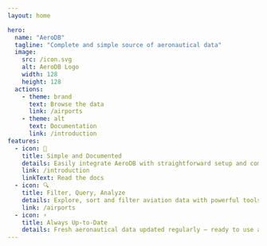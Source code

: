 ```yaml
---
layout: home

hero:
  name: "AeroDB"
  tagline: "Complete and simple source of aeronautical data"
  image: 
    src: /icon.svg
    alt: AeroDB Logo
    width: 128
    height: 128
  actions:
    - theme: brand
      text: Browse the data
      link: /airports
    - theme: alt
      text: Documentation
      link: /introduction
features:
  - icon: 🛫
    title: Simple and Documented
    details: Easily integrate AeroDB with straightforward setup and comprehensive guides.
    link: /introduction
    linkText: Read the docs
  - icon: 🔍
    title: Filter, Query, Analyze
    details: Explore, sort and filter aviation data with powerful tools.
    link: /airports
  - icon: ⚡
    title: Always Up-to-Date
    details: Fresh aeronautical data updated regularly — ready to use and integrate in any system.
---
```




